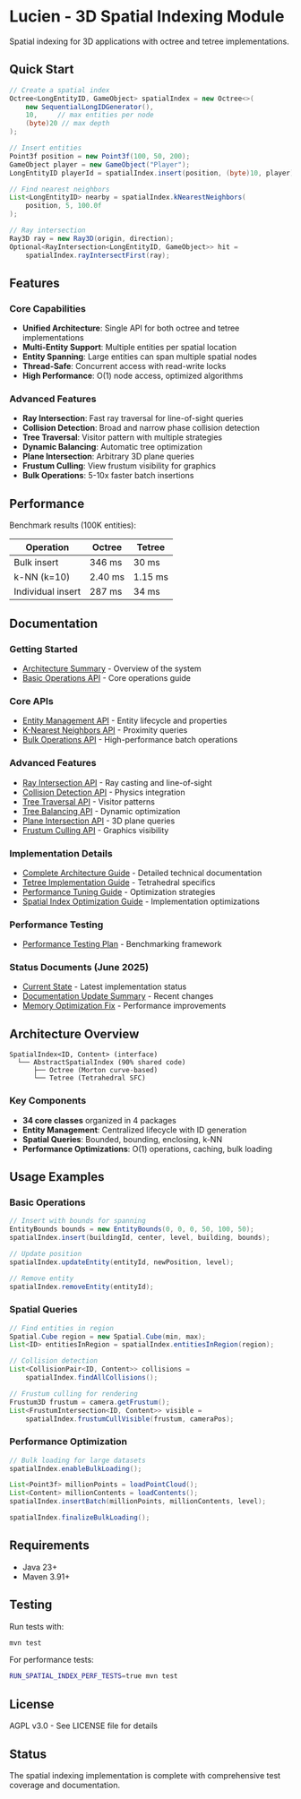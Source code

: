 # Lucien - 3D Spatial Indexing Module

Spatial indexing for 3D applications with octree and tetree implementations.

## Quick Start

```java
// Create a spatial index
Octree<LongEntityID, GameObject> spatialIndex = new Octree<>(
    new SequentialLongIDGenerator(),
    10,     // max entities per node
    (byte)20 // max depth
);

// Insert entities
Point3f position = new Point3f(100, 50, 200);
GameObject player = new GameObject("Player");
LongEntityID playerId = spatialIndex.insert(position, (byte)10, player);

// Find nearest neighbors
List<LongEntityID> nearby = spatialIndex.kNearestNeighbors(
    position, 5, 100.0f
);

// Ray intersection
Ray3D ray = new Ray3D(origin, direction);
Optional<RayIntersection<LongEntityID, GameObject>> hit = 
    spatialIndex.rayIntersectFirst(ray);
```

## Features

### Core Capabilities
- **Unified Architecture**: Single API for both octree and tetree implementations
- **Multi-Entity Support**: Multiple entities per spatial location
- **Entity Spanning**: Large entities can span multiple spatial nodes
- **Thread-Safe**: Concurrent access with read-write locks
- **High Performance**: O(1) node access, optimized algorithms

### Advanced Features
- **Ray Intersection**: Fast ray traversal for line-of-sight queries
- **Collision Detection**: Broad and narrow phase collision detection
- **Tree Traversal**: Visitor pattern with multiple strategies
- **Dynamic Balancing**: Automatic tree optimization
- **Plane Intersection**: Arbitrary 3D plane queries
- **Frustum Culling**: View frustum visibility for graphics
- **Bulk Operations**: 5-10x faster batch insertions

## Performance

Benchmark results (100K entities):

| Operation | Octree | Tetree |
|-----------|--------|--------|
| Bulk insert | 346 ms | 30 ms |
| k-NN (k=10) | 2.40 ms | 1.15 ms |
| Individual insert | 287 ms | 34 ms |

## Documentation

### Getting Started
- [Architecture Summary](doc/ARCHITECTURE_SUMMARY_2025.md) - Overview of the system
- [Basic Operations API](doc/BASIC_OPERATIONS_API.md) - Core operations guide

### Core APIs
- [Entity Management API](doc/ENTITY_MANAGEMENT_API.md) - Entity lifecycle and properties
- [K-Nearest Neighbors API](doc/K_NEAREST_NEIGHBORS_API.md) - Proximity queries
- [Bulk Operations API](doc/BULK_OPERATIONS_API.md) - High-performance batch operations

### Advanced Features
- [Ray Intersection API](doc/RAY_INTERSECTION_API.md) - Ray casting and line-of-sight
- [Collision Detection API](doc/COLLISION_DETECTION_API.md) - Physics integration
- [Tree Traversal API](doc/TREE_TRAVERSAL_API.md) - Visitor patterns
- [Tree Balancing API](doc/TREE_BALANCING_API.md) - Dynamic optimization
- [Plane Intersection API](doc/PLANE_INTERSECTION_API.md) - 3D plane queries
- [Frustum Culling API](doc/FRUSTUM_CULLING_API.md) - Graphics visibility

### Implementation Details
- [Complete Architecture Guide](doc/LUCIEN_ARCHITECTURE_2025.md) - Detailed technical documentation
- [Tetree Implementation Guide](doc/TETREE_IMPLEMENTATION_GUIDE.md) - Tetrahedral specifics
- [Performance Tuning Guide](doc/PERFORMANCE_TUNING_GUIDE.md) - Optimization strategies
- [Spatial Index Optimization Guide](doc/SPATIAL_INDEX_OPTIMIZATION_GUIDE.md) - Implementation optimizations

### Performance Testing
- [Performance Testing Plan](doc/SPATIAL_INDEX_PERFORMANCE_TESTING_PLAN_2025.md) - Benchmarking framework

### Status Documents (June 2025)
- [Current State](CURRENT_STATE_JUNE_2025.md) - Latest implementation status
- [Documentation Update Summary](DOCUMENTATION_UPDATE_SUMMARY_JUNE_2025.md) - Recent changes
- [Memory Optimization Fix](MEMORY_OPTIMIZATION_FIX_JUNE_2025.md) - Performance improvements

## Architecture Overview

```
SpatialIndex<ID, Content> (interface)
  └── AbstractSpatialIndex (90% shared code)
      ├── Octree (Morton curve-based)
      └── Tetree (Tetrahedral SFC)
```

### Key Components
- **34 core classes** organized in 4 packages
- **Entity Management**: Centralized lifecycle with ID generation
- **Spatial Queries**: Bounded, bounding, enclosing, k-NN
- **Performance Optimizations**: O(1) operations, caching, bulk loading

## Usage Examples

### Basic Operations
```java
// Insert with bounds for spanning
EntityBounds bounds = new EntityBounds(0, 0, 0, 50, 100, 50);
spatialIndex.insert(buildingId, center, level, building, bounds);

// Update position
spatialIndex.updateEntity(entityId, newPosition, level);

// Remove entity
spatialIndex.removeEntity(entityId);
```

### Spatial Queries
```java
// Find entities in region
Spatial.Cube region = new Spatial.Cube(min, max);
List<ID> entitiesInRegion = spatialIndex.entitiesInRegion(region);

// Collision detection
List<CollisionPair<ID, Content>> collisions = 
    spatialIndex.findAllCollisions();

// Frustum culling for rendering
Frustum3D frustum = camera.getFrustum();
List<FrustumIntersection<ID, Content>> visible = 
    spatialIndex.frustumCullVisible(frustum, cameraPos);
```

### Performance Optimization
```java
// Bulk loading for large datasets
spatialIndex.enableBulkLoading();

List<Point3f> millionPoints = loadPointCloud();
List<Content> millionContents = loadContents();
spatialIndex.insertBatch(millionPoints, millionContents, level);

spatialIndex.finalizeBulkLoading();
```

## Requirements

- Java 23+
- Maven 3.91+

## Testing

Run tests with:
```bash
mvn test
```

For performance tests:
```bash
RUN_SPATIAL_INDEX_PERF_TESTS=true mvn test
```

## License

AGPL v3.0 - See LICENSE file for details

## Status

The spatial indexing implementation is complete with comprehensive test coverage and documentation.
